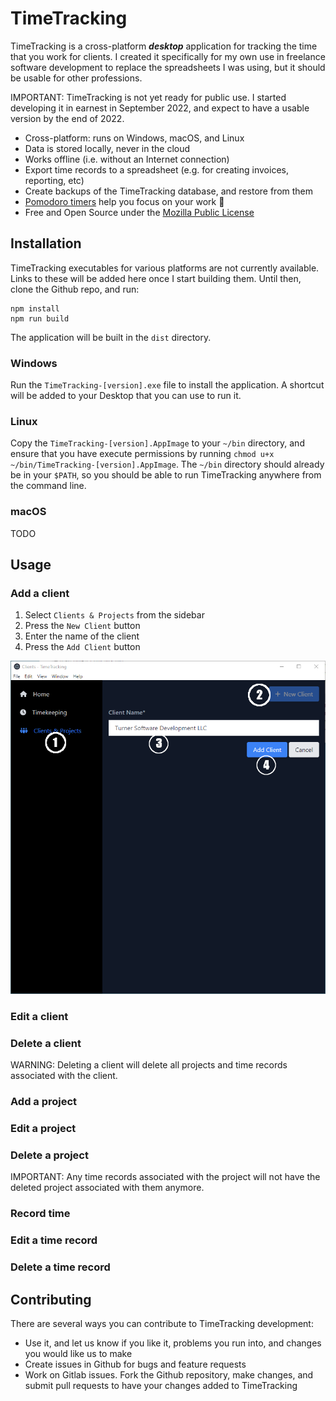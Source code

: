 # TimeTracking

TimeTracking is a cross-platform _**desktop**_ application for tracking the time
that you work for clients. I created it specifically for my own use in
freelance software development to replace the spreadsheets I was using,
but it should be usable for other professions.

IMPORTANT: TimeTracking is not yet ready for public use. I started developing it
in earnest in September 2022, and expect to have a usable version by
the end of 2022.

* Cross-platform: runs on Windows, macOS, and Linux
* Data is stored locally, never in the cloud
* Works offline (i.e. without an Internet connection)
* Export time records to a spreadsheet (e.g. for creating invoices, reporting, etc)
* Create backups of the TimeTracking database, and restore from them
* [Pomodoro timers](https://en.wikipedia.org/wiki/Pomodoro_Technique) help you focus on your work :tomato:
* Free and Open Source under the [Mozilla Public License](https://en.wikipedia.org/wiki/Mozilla_Public_License)

## Installation

TimeTracking executables for various platforms are not currently available.
Links to these will be added here once I start building them. Until then,
clone the Github repo, and run:

```shell
npm install
npm run build
```

The application will be built in the `dist` directory.

### Windows

Run the `TimeTracking-[version].exe` file to install the application. A shortcut
will be added to your Desktop that you can use to run it.

### Linux

Copy the `TimeTracking-[version].AppImage` to your `~/bin` directory, and ensure
that you have execute permissions by running `chmod u+x ~/bin/TimeTracking-[version].AppImage`.
The `~/bin` directory should already be in your `$PATH`, so you should be able to run TimeTracking
anywhere from the command line.

### macOS

TODO

## Usage

### Add a client

1. Select `Clients & Projects` from the sidebar
2. Press the `New Client` button
3. Enter the name of the client
4. Press the `Add Client` button

![Add client](./readme-images/create-client.png)

### Edit a client

### Delete a client

WARNING: Deleting a client will delete all projects and time records associated
with the client.

### Add a project

### Edit a project

### Delete a project

IMPORTANT: Any time records associated with the project will not have the deleted
project  associated with them anymore.

### Record time

### Edit a time record

### Delete a time record

## Contributing

There are several ways you can contribute to TimeTracking development:

* Use it, and let us know if you like it, problems you run into, and changes you would like us to make
* Create issues in Github for bugs and feature requests
* Work on Gitlab issues. Fork the Github repository, make changes, and submit pull requests to have your changes added to TimeTracking

